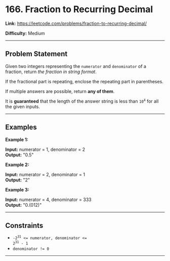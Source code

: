 # 166. Fraction to Recurring Decimal

**Link:** https://leetcode.com/problems/fraction-to-recurring-decimal/

**Difficulty:** Medium

---

## Problem Statement

Given two integers representing the `numerator` and `denominator` of a fraction, return _the fraction in string format_.

If the fractional part is repeating, enclose the repeating part in parentheses.

If multiple answers are possible, return **any of them**.

It is **guaranteed** that the length of the answer string is less than <code>10<sup>4</sup></code> for all the given inputs.

---

## Examples

**Example 1:**

**Input:** numerator = 1, denominator = 2 \
**Output:** "0.5"

**Example 2:**

**Input:** numerator = 2, denominator = 1 \
**Output:** "2"

**Example 3:**

**Input:** numerator = 4, denominator = 333 \
**Output:** "0.(012)"

---

## Constraints

- <code>-2<sup>31</sup> <= numerator, denominator <= 2<sup>31</sup> - 1</code>
- `denominator != 0`

---